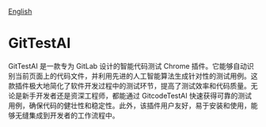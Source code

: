 [English](./README.md)


# GitTestAI
GitTestAI 是一款专为 GitLab 设计的智能代码测试 Chrome 插件。它能够自动识别当前页面上的代码文件，并利用先进的人工智能算法生成针对性的测试用例。这款插件极大地简化了软件开发过程中的测试环节，提高了测试效率和代码质量。无论是新手开发者还是资深工程师，都能通过 GitcodeTestAI 快速获得可靠的测试用例，确保代码的健壮性和稳定性。此外，该插件用户友好，易于安装和使用，能够无缝集成到开发者的工作流程中。